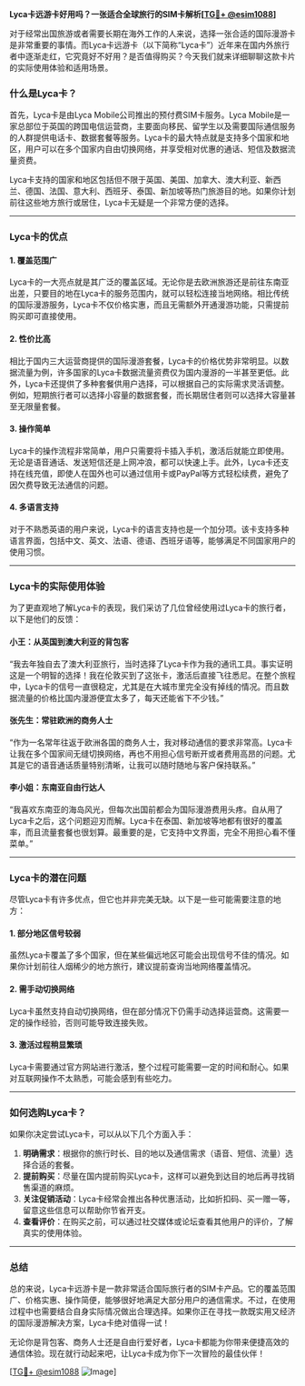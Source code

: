**Lyca卡远游卡好用吗？一张适合全球旅行的SIM卡解析[[TG💪+ @esim1088](https://t.me/s/esim1088)]**

对于经常出国旅游或者需要长期在海外工作的人来说，选择一张合适的国际漫游卡是非常重要的事情。而Lyca卡远游卡（以下简称“Lyca卡”）近年来在国内外旅行者中逐渐走红，它究竟好不好用？是否值得购买？今天我们就来详细聊聊这款卡片的实际使用体验和适用场景。

### 什么是Lyca卡？

首先，Lyca卡是由Lyca Mobile公司推出的预付费SIM卡服务。Lyca Mobile是一家总部位于英国的跨国电信运营商，主要面向移民、留学生以及需要国际通信服务的人群提供电话卡、数据套餐等服务。Lyca卡的最大特点就是支持多个国家和地区，用户可以在多个国家内自由切换网络，并享受相对优惠的通话、短信及数据流量资费。

Lyca卡支持的国家和地区包括但不限于英国、美国、加拿大、澳大利亚、新西兰、德国、法国、意大利、西班牙、泰国、新加坡等热门旅游目的地。如果你计划前往这些地方旅行或居住，Lyca卡无疑是一个非常方便的选择。

---

### Lyca卡的优点

#### 1. **覆盖范围广**
Lyca卡的一大亮点就是其广泛的覆盖区域。无论你是去欧洲旅游还是前往东南亚出差，只要目的地在Lyca卡的服务范围内，就可以轻松连接当地网络。相比传统的国际漫游服务，Lyca卡不仅价格实惠，而且无需额外开通漫游功能，只需提前购买即可直接使用。

#### 2. **性价比高**
相比于国内三大运营商提供的国际漫游套餐，Lyca卡的价格优势非常明显。以数据流量为例，许多国家的Lyca卡数据流量资费仅为国内漫游的一半甚至更低。此外，Lyca卡还提供了多种套餐供用户选择，可以根据自己的实际需求灵活调整。例如，短期旅行者可以选择小容量的数据套餐，而长期居住者则可以选择大容量甚至无限量套餐。

#### 3. **操作简单**
Lyca卡的操作流程非常简单，用户只需要将卡插入手机，激活后就能立即使用。无论是语音通话、发送短信还是上网冲浪，都可以快速上手。此外，Lyca卡还支持在线充值，即使人在国外也可以通过信用卡或PayPal等方式轻松续费，避免了因欠费导致无法通信的问题。

#### 4. **多语言支持**
对于不熟悉英语的用户来说，Lyca卡的语言支持也是一个加分项。该卡支持多种语言界面，包括中文、英文、法语、德语、西班牙语等，能够满足不同国家用户的使用习惯。

---

### Lyca卡的实际使用体验

为了更直观地了解Lyca卡的表现，我们采访了几位曾经使用过Lyca卡的旅行者，以下是他们的反馈：

#### 小王：从英国到澳大利亚的背包客
“我去年独自去了澳大利亚旅行，当时选择了Lyca卡作为我的通讯工具。事实证明这是一个明智的选择！我在伦敦买到了这张卡，激活后直接飞往悉尼。在整个旅程中，Lyca卡的信号一直很稳定，尤其是在大城市里完全没有掉线的情况。而且数据流量的价格比国内漫游便宜太多了，每天还能省下不少钱。”

#### 张先生：常驻欧洲的商务人士
“作为一名常年往返于欧洲各国的商务人士，我对移动通信的要求非常高。Lyca卡让我在多个国家间无缝切换网络，再也不用担心信号断开或者费用高昂的问题。尤其是它的语音通话质量特别清晰，让我可以随时随地与客户保持联系。”

#### 李小姐：东南亚自由行达人
“我喜欢东南亚的海岛风光，但每次出国前都会为国际漫游费用头疼。自从用了Lyca卡之后，这个问题迎刃而解。Lyca卡在泰国、新加坡等地都有很好的覆盖率，而且流量套餐也很划算。最重要的是，它支持中文界面，完全不用担心看不懂菜单。”

---

### Lyca卡的潜在问题

尽管Lyca卡有许多优点，但它也并非完美无缺。以下是一些可能需要注意的地方：

#### 1. **部分地区信号较弱**
虽然Lyca卡覆盖了多个国家，但在某些偏远地区可能会出现信号不佳的情况。如果你计划前往人烟稀少的地方旅行，建议提前查询当地网络覆盖情况。

#### 2. **需手动切换网络**
Lyca卡虽然支持自动切换网络，但在部分情况下仍需手动选择运营商。这需要一定的操作经验，否则可能导致连接失败。

#### 3. **激活过程稍显繁琐**
Lyca卡需要通过官方网站进行激活，整个过程可能需要一定的时间和耐心。如果对互联网操作不太熟悉，可能会感到有些吃力。

---

### 如何选购Lyca卡？

如果你决定尝试Lyca卡，可以从以下几个方面入手：

1. **明确需求**：根据你的旅行时长、目的地以及通信需求（语音、短信、流量）选择合适的套餐。
2. **提前购买**：尽量在国内提前购买Lyca卡，这样可以避免到达目的地后再寻找销售渠道的麻烦。
3. **关注促销活动**：Lyca卡经常会推出各种优惠活动，比如折扣码、买一赠一等，留意这些信息可以帮助你节省开支。
4. **查看评价**：在购买之前，可以通过社交媒体或论坛查看其他用户的评价，了解真实的使用体验。

---

### 总结

总的来说，Lyca卡远游卡是一款非常适合国际旅行者的SIM卡产品。它的覆盖范围广、价格实惠、操作简便，能够很好地满足大部分用户的通信需求。不过，在使用过程中也需要结合自身实际情况做出合理选择。如果你正在寻找一款既实用又经济的国际漫游解决方案，Lyca卡绝对值得一试！

无论你是背包客、商务人士还是自由行爱好者，Lyca卡都能为你带来便捷高效的通信体验。现在就行动起来吧，让Lyca卡成为你下一次冒险的最佳伙伴！

[[TG💪+ @esim1088](https://t.me/s/esim1088) ![Image](https://i.postimg.cc/4NQfJmqS/Snipaste-2025-05-13-00-14-12.png)]